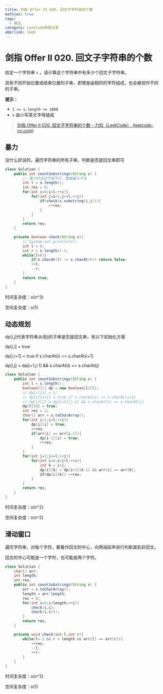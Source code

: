 ```yaml
---
title: 剑指 Offer II 020. 回文子字符串的个数
mathjax: true
tags:
  - 算法
category: LeetCode刷题记录
abbrlink: 1deb
---
```

# 剑指 Offer II 020. 回文子字符串的个数

给定一个字符串 `s` ，请计算这个字符串中有多少个回文子字符串。

具有不同开始位置或结束位置的子串，即使是由相同的字符组成，也会被视作不同的子串。

**提示：**

- `1 <= s.length <= 1000`
- `s` 由小写英文字母组成

> [剑指 Offer II 020. 回文子字符串的个数 - 力扣（LeetCode） (leetcode-cn.com)](https://leetcode-cn.com/problems/a7VOhD/)

<!-- more -->

## 暴力

没什么好说的，遍历字符串的所有子串，判断是否是回文串即可

```java
class Solution {
    public int countSubstrings(String s) {
        // 暴力的话也不是不行，数据量又不大
        int l = s.length();
        int res = 0;
        for(int i=0;i<l;++i){
            for(int j=i+1;j<=l;++j){
                if(check(s.substring(i,j))){
                    ++res;
                }
            }
        }
        return res;
    }

    private boolean check(String s){
        // System.out.println(s);
        int l = 0;
        int r = s.length()-1;
        while(l<r){
            if(s.charAt(l) != s.charAt(r)) return false;
            ++l;
            --r;
        }
        return true;
    }
}
```

时间复杂度：o(n^3)

空间复杂度：o(1)

## 动态规划

dp[i,j]代表字符串从i到j的子串是否是回文串，有以下初始化方案

dp[i,i] = true

dp[i,i+1] = true if s.charAt(i) == s.charAt(i+1)

dp[i,j] = dp[i+1,j-1] && s.charAt(i) == s.charAt(j)

```java
class Solution {
    public int countSubstrings(String s) {
        int l = s.length();
        boolean[][] dp = new boolean[l][l];
        // dp[i][i] = 1;
        // dp[i][i+1] = true if s.charAt(i) == s.charAt(i+1)
        // dp[i][j] = dp[i+1][j-1] && s.charAt(i) == s.charAt(j)
        dp[0][0] = true;
        int res = 1;
        char[] arr = s.toCharArray();
        for(int i=1;i<l;++i){
            dp[i][i] = true;
            ++res;
            if(arr[i] == arr[i-1]){
                dp[i-1][i] = true;
                ++res;
            }
        }
        for(int j=2;j<=l;++j){
            for(int i=0;i+j<l;++i){
                int k = i+j;
                dp[i][k] = dp[i+1][k-1] && arr[i] == arr[k];
                if(dp[i][k]) ++res;
            }
        }
        return res;
    }
}
```

时间复杂度：o(n^2)

空间复杂度：o(n^2)

## 滑动窗口

遍历字符串，对每个字符，都看作回文的中心，向两端延申进行判断直到非回文。

回文的中心可能是一个字符，也可能是两个字符。

```java
class Solution {
    char[] arr;
    int length;
    int res;
    public int countSubstrings(String s) {
        arr = s.toCharArray();
        length = arr.length;
        res = 0;
        for(int i=0;i<length;++i){
            check(i,i);
            check(i,i+1);
        }
        return res;
    }

    private void check(int l,int r){
        while(l>-1 && r < length && arr[l] == arr[r]){
            ++res;
            --l;
            ++r;
        }
    }
}
```

时间复杂度：o(n^2)

空间复杂度：o(1)

